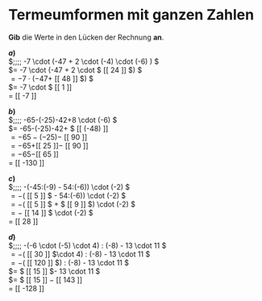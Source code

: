 <!--
version:  0.0.1
language: de


@style
main > *:not(:last-child) {
  margin-bottom: 3rem;
}

input {
    text-align: center;
}

.flex-container {
    display: flex;
    flex-wrap: wrap;
    align-items: stretch;
    gap: 20px;
}

.flex-child {
    flex: 1;
    min-width: 350px;
    margin-right: 20px;
}

@media (max-width: 400px) {
    .flex-child {
        flex: 100%;
        margin-right: 0;
    }
}
@end

formula: \carry   \textcolor{red}{\scriptsize #1}
formula: \digit   \rlap{\carry{#1}}\phantom{#2}#2
formula: \permil  \text{‰}

import: https://raw.githubusercontent.com/LiaTemplates/Tikz-Jax/main/README.md

script: https://cdn.jsdelivr.net/gh/LiaTemplates/Tikz-Jax@main/dist/index.js


tags: Terme, Negative Zahlen, Vorrangsregeln, leicht, niedrig, Angeben

comment: Verrechne Schrittweise den Term. Lerne wie Termumformungen niedergeschrieben werden. Achte auf die Vorzeichen.

author: Martin Lommatzsch

-->




# Termeumformen mit ganzen Zahlen

**Gib** die Werte in den Lücken der Rechnung **an**.

<section class="flex-container">

<div class="flex-child">

__$a)\;\;$__ \
$\;\;\;\; -7 \cdot (-47 + 2 \cdot (-4) \cdot (-6) ) $ \
$= -7 \cdot (-47 + 2 \cdot $ [[  24  ]] $) $ \
$= -7 \cdot (-47 +$ [[  48  ]] $) $ \
$= -7 \cdot $ [[   1  ]]  \
$=$ [[  -7  ]] 

</div> 
<div class="flex-child">

__$b)\;\;$__ \
$\;\;\;\; -65-(-25)-42+8 \cdot (-6) $ \
$= -65-(-25)-42+ $ [[ (-48) ]] \
$= -65-(-25)-$ [[   90  ]] \
$= -65+$[[   25  ]]$-$ [[   90  ]] \
$= -65-$[[   65  ]] \
$=$ [[  -130 ]] 

</div> 
<div class="flex-child">

__$c)\;\;$__ \
$\;\;\;\; -(-45:(-9) - 54:(-6)) \cdot (-2) $ \
$= -($ [[   5   ]] $ - 54:(-6)) \cdot (-2) $ \
$= -($ [[   5   ]] $ + $ [[   9   ]] $) \cdot (-2) $ \
$= -$ [[  14   ]] $ \cdot (-2) $ \
$=$ [[  28   ]] 

</div> 
<div class="flex-child">

__$d)\;\;$__ \
$\;\;\;\; -(-6 \cdot (-5) \cdot 4) : (-8) - 13 \cdot 11 $ \
$= -($ [[  30   ]] $\cdot 4) : (-8) - 13 \cdot 11 $ \
$= -($ [[  120  ]] $) : (-8) - 13 \cdot 11 $ \
$= $ [[   15  ]]  $- 13 \cdot 11 $ \
$= $ [[   15  ]]  $-$ [[  143  ]]   \
$=$  [[ -128  ]] 

</div> 
</section>






